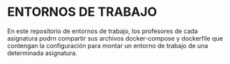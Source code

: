 # ENTORNOS DE TRABAJO
En este repositorio de entornos de trabajo, los profesores de cada asignatura podrn compartir sus archivos docker-compose y dockerfile que contengan la configuración para montar un entorno de trabajo de una determinada asignatura. 
